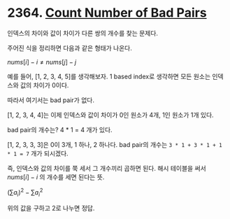 # 2364. [Count Number of Bad Pairs](./2364.cpp)

인덱스의 차이와 값이 차이가 다른 쌍의 개수를 찾는 문제다.

주어진 식을 정리하면 다음과 같은 형태가 나온다.

$nums[i] - i \neq nums[j] - j$

예를 들어, [1, 2, 3, 4, 5]를 생각해보자. 1 based index로 생각하면 모든 원소는 인덱스와 값의 차이가 0이다.

따라서 여기서는 bad pair가 없다.

[1, 2, 3, 4, 4]는 이제 인덱스와 값이 차이가 0인 원소가 4개, 1인 원소가 1개 있다.

bad pair의 개수는? 4 * 1 = 4 개가 있다.

[1, 2, 3, 3, 3]은 0이 3개, 1 하나, 2 하나다. bad pair의 개수는 ```3 * 1 + 3 * 1 + 1 * 1 = 7``` 개가 되시겠다.

즉, 인덱스와 값의 차이를 쭉 세서 그 개수끼리 곱하면 된다. 해시 테이블을 써서 $nums[i] - i$ 의 개수를 세면 된다는 뜻.

$(\sum a_i)^2 - \sum a_i^2$

위의 값을 구하고 2로 나누면 정답.
